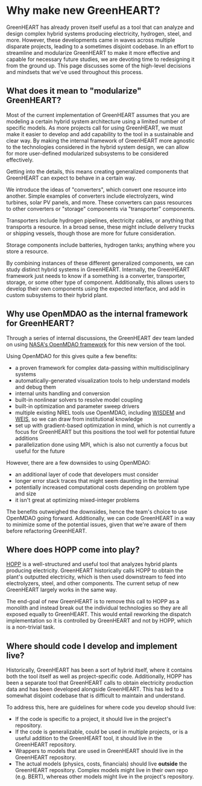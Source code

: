# Why make new GreenHEART?

GreenHEART has already proven itself useful as a tool that can analyze and design complex hybrid systems producing electricity, hydrogen, steel, and more.
However, these developments came in waves across multiple disparate projects, leading to a sometimes disjoint codebase.
In an effort to streamline and modularize GreenHEART to make it more effective and capable for necessary future studies, we are devoting time to redesigning it from the ground up.
This page discusses some of the high-level decisions and mindsets that we've used throughout this process.

## What does it mean to "modularize" GreenHEART?

Most of the current implementation of GreenHEART assumes that you are modeling a certain hybrid system architecture using a limited number of specific models.
As more projects call for using GreenHEART, we must make it easier to develop and add capability to the tool in a sustainable and clear way.
By making the internal framework of GreenHEART more agnostic to the technologies considered in the hybrid system design, we can allow for more user-defined modularized subsystems to be considered effectively.

Getting into the details, this means creating generalized components that GreenHEART can expect to behave in a certain way.

We introduce the ideas of "converters", which convert one resource into another.
Simple examples of converters include electrolyzers, wind turbines, solar PV panels, and more.
These converters can pass resources to other converters or "storage" components via "transporter" components.

Transporters include hydrogen pipelines, electricity cables, or anything that transports a resource.
In a broad sense, these might include delivery trucks or shipping vessels, though those are more for future consideration.

Storage components include batteries, hydrogen tanks; anything where you store a resource.

By combining instances of these different generalized components, we can study distinct hybrid systems in GreenHEART.
Internally, the GreenHEART framework just needs to know if a something is a converter, transporter, storage, or some other type of component.
Additionally, this allows users to develop their own components using the expected interface, and add in custom subsystems to their hybrid plant. 

## Why use OpenMDAO as the internal framework for GreenHEART?

Through a series of internal discussions, the GreenHEART dev team landed on using [NASA's OpenMDAO framework](https://github.com/OpenMDAO/OpenMDAO/) for this new version of the tool.

Using OpenMDAO for this gives quite a few benefits:
- a proven framework for complex data-passing within multidisciplinary systems
- automatically-generated visualization tools to help understand models and debug them
- internal units handling and conversion
- built-in nonlinear solvers to resolve model coupling
- built-in optimization and parameter sweep drivers
- multiple existing NREL tools use OpenMDAO, including [WISDEM](https://github.com/WISDEM/WISDEM/) and [WEIS](https://github.com/WISDEM/WEIS), so we can draw from institutional knowledge
- set up with gradient-based optimization in mind, which is not currently a focus for GreenHEART but this positions the tool well for potential future additions
- parallelization done using MPI, which is also not currently a focus but useful for the future

However, there are a few downsides to using OpenMDAO:
- an additional layer of code that developers must consider
- longer error stack traces that might seem daunting in the terminal
- potentially increased computational costs depending on problem type and size
- it isn't great at optimizing mixed-integer problems

The benefits outweighed the downsides, hence the team's choice to use OpenMDAO going forward.
Additionally, we can code GreenHEART in a way to minimize some of the potential issues, given that we're aware of them before refactoring GreenHEART.

## Where does HOPP come into play?

[HOPP](https://github.com/NREL/HOPP) is a well-structured and useful tool that analyzes hybrid plants producing electricity.
GreenHEART historically calls HOPP to obtain the plant's outputted electricity, which is then used downstream to feed into electrolyzers, steel, and other components.
The current setup of new GreenHEART largely works in the same way.

The end-goal of new GreenHEART is to remove this call to HOPP as a monolith and instead break out the individual technologies so they are all exposed equally to GreenHEART.
This would entail reworking the dispatch implementation so it is controlled by GreenHEART and not by HOPP, which is a non-trivial task.

## Where should code I develop and implement live?

Historically, GreenHEART has been a sort of hybrid itself, where it contains both the tool itself as well as project-specific code.
Additionally, HOPP has been a separate tool that GreenHEART calls to obtain electricity production data and has been developed alongside GreenHEART.
This has led to a somewhat disjoint codebase that is difficult to maintain and understand.

To address this, here are guidelines for where code you develop should live:
- If the code is specific to a project, it should live in the project's repository.
- If the code is generalizable, could be used in multiple projects, or is a useful addition to the GreenHEART tool, it should live in the GreenHEART repository.
- Wrappers to models that are used in GreenHEART should live in the GreenHEART repository.
- The actual models (physics, costs, financials) should live **outside** the GreenHEART repository. Complex models might live in their own repo (e.g. BERT), whereas other models might live in the project's repository.
